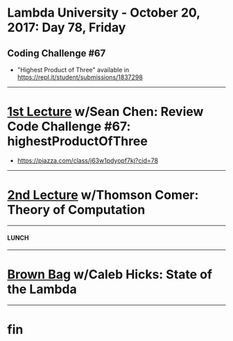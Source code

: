 # Lambda University - October 20, 2017: Day 78, Friday
## Coding Challenge #67
- "Highest Product of Three" available in https://repl.it/student/submissions/1837298
***
# [1st Lecture](https://youtu.be/DfFBYylXx5U) w/Sean Chen: Review Code Challenge #67: highestProductOfThree
- https://piazza.com/class/j63w1pdyopf7kj?cid=78

***
# [2nd Lecture](https://youtu.be/3zlgN4nBiFA) w/Thomson Comer: Theory of Computation
***
#### LUNCH
***
# [Brown Bag](https://youtu.be/XuQxXyndOZY) w/Caleb Hicks: State of the Lambda
***
# fin
